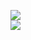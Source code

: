 [![](https://img.shields.io/badge/Made%20With-Github%20Spray-lightgrey.svg?style=for-the-badge&logo=github)](https://github.com/Annihil/github-spray#30765)  
[![](https://i.imgur.com/2DrTn0Z.gif)](https://github.com/Annihil/github-spray)